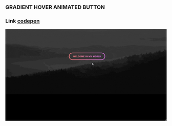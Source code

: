 ### GRADIENT HOVER ANIMATED BUTTON

### Link [codepen](https://codepen.io/mars2601/pen/MKVNMX)
![alt text](https://github.com/iMonochrome/gradient_hover_button/blob/master/index.gif)
